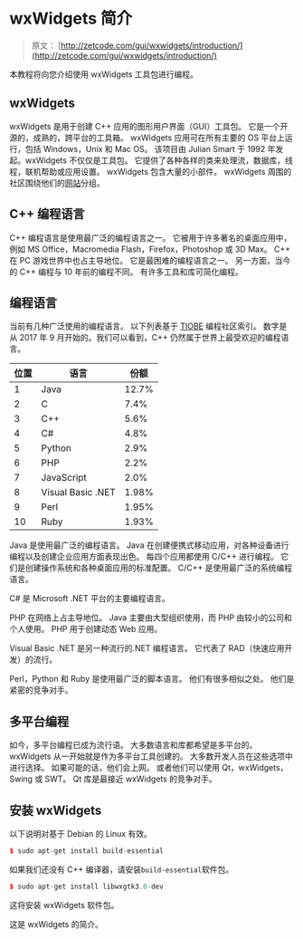 # wxWidgets 简介

> 原文： [http://zetcode.com/gui/wxwidgets/introduction/](http://zetcode.com/gui/wxwidgets/introduction/)

本教程将向您介绍使用 wxWidgets 工具包进行编程。

## wxWidgets

wxWidgets 是用于创建 C++ 应用的图形用户界面（GUI）工具包。 它是一个开源的，成熟的，跨平台的工具箱。 wxWidgets 应用可在所有主要的 OS 平台上运行，包括 Windows，Unix 和 Mac OS。 该项目由 Julian Smart 于 1992 年发起。wxWidgets 不仅仅是工具包。 它提供了各种各样的类来处理流，数据库，线程，联机帮助或应用设置。 wxWidgets 包含大量的小部件。 wxWidgets 周围的社区围绕他们的[网站](http://www.wxwidgets.org)分组。

## C++ 编程语言

C++ 编程语言是使用最广泛的编程语言之一。 它被用于许多著名的桌面应用中，例如 MS Office，Macromedia Flash，Firefox，Photoshop 或 3D Max。 C++ 在 PC 游戏世界中也占主导地位。 它是最困难的编程语言之一。 另一方面，当今的 C++ 编程与 10 年前的编程不同。 有许多工具和库可简化编程。

## 编程语言

当前有几种广泛使用的编程语言。 以下列表基于 [TIOBE](http://www.tiobe.com/tpci.htm) 编程社区索引。 数字是从 2017 年 9 月开始的。我们可以看到，C++ 仍然属于世界上最受欢迎的编程语言。

| 位置 | 语言 | 份额 |
| --- | --- | --- |
| 1 | Java | 12.7%  |
| 2 | C | 7.4%  |
| 3 | C++  | 5.6%  |
| 4 | C#  | 4.8%  |
| 5 | Python | 2.9%  |
| 6 | PHP | 2.2%  |
| 7 | JavaScript | 2.0%  |
| 8 | Visual Basic .NET | 1.98%  |
| 9 | Perl | 1.95%  |
| 10 | Ruby | 1.93%  |

Java 是使用最广泛的编程语言。 Java 在创建便携式移动应用，对各种设备进行编程以及创建企业应用方面表现出色。 每四个应用都使用 C/C++ 进行编程。 它们是创建操作系统和各种桌面应用的标准配置。 C/C++ 是使用最广泛的系统编程语言。

C# 是 Microsoft .NET 平台的主要编程语言。

PHP 在网络上占主导地位。 Java 主要由大型组织使用，而 PHP 由较小的公司和个人使用。 PHP 用于创建动态 Web 应用。

Visual Basic .NET 是另一种流行的.NET 编程语言。 它代表了 RAD（快速应用开发）的流行。

Perl，Python 和 Ruby 是使用最广泛的脚本语言。 他们有很多相似之处。 他们是紧密的竞争对手。

## 多平台编程

如今，多平台编程已成为流行语。 大多数语言和库都希望是多平台的。 wxWidgets 从一开始就是作为多平台工具创建的。 大多数开发人员在这些选项中进行选择。 如果可能的话，他们会上网。 或者他们可以使用 Qt，wxWidgets，Swing 或 SWT。 Qt 库是最接近 wxWidgets 的竞争对手。

## 安装 wxWidgets

以下说明对基于 Debian 的 Linux 有效。

```cpp
$ sudo apt-get install build-essential

```

如果我们还没有 C++ 编译器，请安装`build-essential`软件包。

```cpp
$ sudo apt-get install libwxgtk3.0-dev

```

这将安装 wxWidgets 软件包。

这是 wxWidgets 的简介。